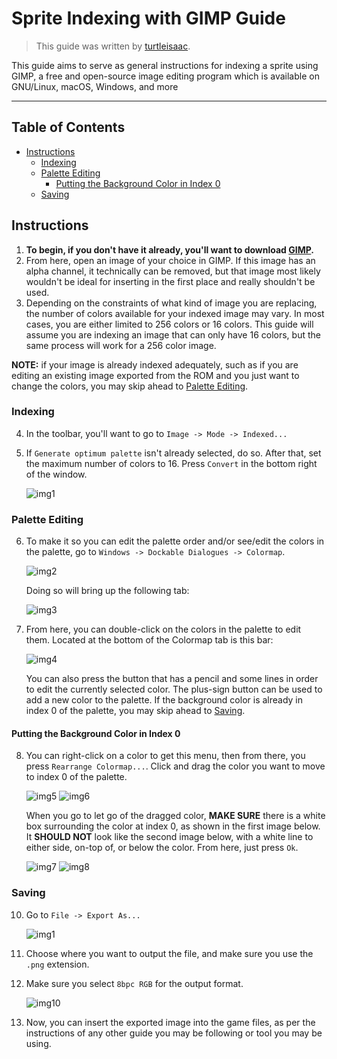 # Sprite Indexing with GIMP Guide
> This guide was written by [turtleisaac](https://github.com/turtleisaac).

This guide aims to serve as general instructions for indexing a sprite using GIMP, a free and open-source image editing program which is available on GNU/Linux, macOS, Windows, and more

---

## Table of Contents
* [Instructions](#Instructions)
    * [Indexing](#Indexing)
    * [Palette Editing](#Palette-Editing)
      * [Putting the Background Color in Index 0](#Putting-the-Background-Color-in-Index-0)
    * [Saving](#Saving)

## Instructions

1. **To begin, if you don't have it already, you'll want to download [GIMP](https://www.gimp.org/downloads/).**
2. From here, open an image of your choice in GIMP. If this image has an alpha channel, it technically can be removed, but that image most likely wouldn't be ideal for inserting in the first place and really shouldn't be used.
3. Depending on the constraints of what kind of image you are replacing, the number of colors available for your indexed image may vary. In most cases, you are either limited to 256 colors or 16 colors. This guide will assume you are indexing an image that can only have 16 colors, but the same process will work for a 256 color image.

**NOTE:** if your image is already indexed adequately, such as if you are editing an existing image exported from the ROM and you just want to change the colors, you may skip ahead to [Palette Editing](#Palette-Editing).

### Indexing

4. In the toolbar, you'll want to go to `Image -> Mode -> Indexed...`
5. If `Generate optimum palette` isn't already selected, do so. After that, set the maximum number of colors to 16. Press `Convert` in the bottom right of the window.

    ![img1](gimp_img_1.png)

### Palette Editing

6. To make it so you can edit the palette order and/or see/edit the colors in the palette, go to `Windows -> Dockable Dialogues -> Colormap`.

    ![img2](gimp_img_2.png)

   Doing so will bring up the following tab:

    ![img3](gimp_img_3.png)

7. From here, you can double-click on the colors in the palette to edit them. Located at the bottom of the Colormap tab is this bar:

    ![img4](gimp_img_4.png)

   You can also press the button that has a pencil and some lines in order to edit the currently selected color. The plus-sign button can be used to add a new color to the palette. If the background color is already in index 0 of the palette, you may skip ahead to [Saving](#Saving).

#### Putting the Background Color in Index 0

8. You can right-click on a color to get this menu, then from there, you press `Rearrange Colormap...`. Click and drag the color you want to move to index 0 of the palette.

   ![img5](gimp_img_5.png)
   ![img6](gimp_img_6.png)

    When you go to let go of the dragged color, **MAKE SURE** there is a white box surrounding the color at index 0, as shown in the first image below. It **SHOULD NOT** look like the second image below, with a white line to either side, on-top of, or below the color. From here, just press `Ok`.

    ![img7](gimp_img_7.png)
    ![img8](gimp_img_8.png)

### Saving

10. Go to `File -> Export As...`

    ![img1](gimp_img_9.png)

11. Choose where you want to output the file, and make sure you use the `.png` extension.

12. Make sure you select `8bpc RGB` for the output format.

    ![img10](gimp_img_10.png)
13. Now, you can insert the exported image into the game files, as per the instructions of any other guide you may be following or tool you may be using.